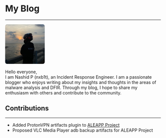 # My Blog

---

<img src="assets/img/profile.jpeg" width=128 height=128 style="border-radius: 6px"/> <br>

Hello everyone,<br>
I am Nashid P (nxb1t), an Incident Response Engineer. I am a passionate blogger who enjoys writing about my insights and thoughts in the areas of malware analysis and DFIR. Through my blog, I hope to share my enthusiasm with others and contribute to the community.

## Contributions

---

* Added ProtonVPN artifacts plugin to [ALEAPP Project](https://github.com/abrignoni/ALEAPP/pulls?q=is%3Apr+is%3Aclosed+author%3Anxb1t)
* Proposed VLC Media Player adb backup artifacts for ALEAPP Project
